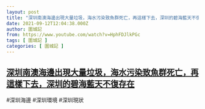 ```yaml
---
layout: post
title: "深圳南澳海邊出現大量垃圾，海水污染致魚群死亡，再這樣下去，深圳的碧海藍天不復存在"
date: 2021-09-12T12:04:38.000Z
author: 圍城記
from: https://www.youtube.com/watch?v=HphFDJlkPGc
tags: [ 圍城記 ]
categories: [ 圍城記 ]
---
```

<!--1631448278000-->
[深圳南澳海邊出現大量垃圾，海水污染致魚群死亡，再這樣下去，深圳的碧海藍天不復存在](https://www.youtube.com/watch?v=HphFDJlkPGc)
------

<div>
#深圳海邊 #深圳環境 #深圳現狀
</div>
